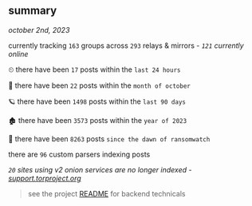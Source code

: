 
## summary
_october 2nd, 2023_

currently tracking `163` groups across `293` relays & mirrors - _`121` currently online_

⏲ there have been `17` posts within the `last 24 hours`

🦈 there have been `22` posts within the `month of october`

🪐 there have been `1498` posts within the `last 90 days`

🏚 there have been `3573` posts within the `year of 2023`

🦕 there have been `8263` posts `since the dawn of ransomwatch`

there are `96` custom parsers indexing posts

_`20` sites using v2 onion services are no longer indexed - [support.torproject.org](https://support.torproject.org/onionservices/v2-deprecation/)_

> see the project [README](https://github.com/joshhighet/ransomwatch#ransomwatch--) for backend technicals
